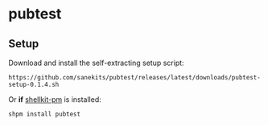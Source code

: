 # pubtest

## Setup

Download and install the self-extracting setup script:

    https://github.com/sanekits/pubtest/releases/latest/downloads/pubtest-setup-0.1.4.sh

Or **if** [shellkit-pm](https://github.com/sanekits/shellkit-pm) is installed:

    shpm install pubtest

##
